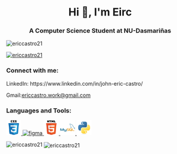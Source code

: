 <h1 align="center">Hi 👋, I'm Eirc</h1>
<h3 align="center">A Computer Science Student at NU-Dasmariñas</h3>

<p align="left"> <img src="https://komarev.com/ghpvc/?username=ericcastro21&label=Profile%20views&color=0e75b6&style=flat" alt="ericcastro21" /> </p>

<p align="left"> <a href="https://github.com/ryo-ma/github-profile-trophy"><img src="https://github-profile-trophy.vercel.app/?username=ericcastro21" alt="ericcastro21" /></a> </p>



<h3 align="left">Connect with me:</h3> 
<p>LinkedIn: https://www.linkedin.com/in/john-eric-castro/</p>
<p>Gmail:<a href="mailto:ericcastro.work@gmail.com">ericcastro.work@gmail.com</a></p>
<p align="left">
</p>

<h3 align="left">Languages and Tools:</h3>
<p align="left"> <a href="https://www.w3schools.com/css/" target="_blank" rel="noreferrer"> <img src="https://raw.githubusercontent.com/devicons/devicon/master/icons/css3/css3-original-wordmark.svg" alt="css3" width="40" height="40"/> </a> <a href="https://www.figma.com/" target="_blank" rel="noreferrer"> <img src="https://www.vectorlogo.zone/logos/figma/figma-icon.svg" alt="figma" width="40" height="40"/> </a> <a href="https://www.w3.org/html/" target="_blank" rel="noreferrer"> <img src="https://raw.githubusercontent.com/devicons/devicon/master/icons/html5/html5-original-wordmark.svg" alt="html5" width="40" height="40"/> </a> <a href="https://www.mysql.com/" target="_blank" rel="noreferrer"> <img src="https://raw.githubusercontent.com/devicons/devicon/master/icons/mysql/mysql-original-wordmark.svg" alt="mysql" width="40" height="40"/> </a> <a href="https://www.python.org" target="_blank" rel="noreferrer"> <img src="https://raw.githubusercontent.com/devicons/devicon/master/icons/python/python-original.svg" alt="python" width="40" height="40"/> </a> </p>

<p><img align="left" src="https://github-readme-stats.vercel.app/api/top-langs?username=ericcastro21&show_icons=true&locale=en&layout=compact" alt="ericcastro21" /></p>

<p>&nbsp;<img align="center" src="https://github-readme-stats.vercel.app/api?username=ericcastro21&show_icons=true&locale=en" alt="ericcastro21" /></p>


